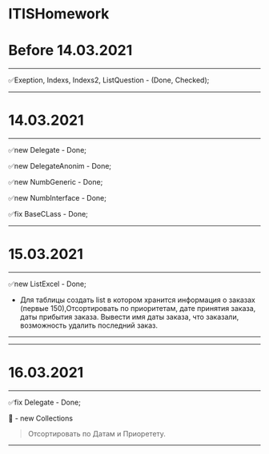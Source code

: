 # ITISHomework

# **Before 14.03.2021**
***
:white_check_mark:Exeption, Indexs, Indexs2, ListQuestion - (Done, Checked); 
***

# **14.03.2021**
***
:white_check_mark:new Delegate - Done; 

:white_check_mark:new DelegateAnonim - Done; 

:white_check_mark:new NumbGeneric - Done; 

:white_check_mark:new NumbInterface - Done; 

:white_check_mark:fix BaseCLass - Done; 
***

# **15.03.2021**
***
 :white_check_mark:new ListExcel - Done;
- Для таблицы создать list в котором хранится информация о заказах (первые 150),Отсортировать по приоритетам, дате принятия заказа, даты прибытия заказа. Вывести имя даты заказа, что заказали, возможность удалить последний заказ.
***


***
# **16.03.2021**
***
:white_check_mark:fix Delegate - Done;

:black_square_button: - new Collections 
> Отсортировать по Датам и Приоретету.
***
